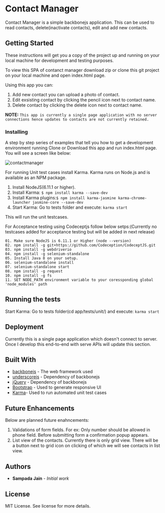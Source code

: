 # Contact Manager

Contact Manager is a simple backbonejs application. This can be used to read contacts, delete(inactivate contacts), edit and add new contacts.

## Getting Started

These instructions will get you a copy of the project up and running on your local machine for development and testing purposes.

To view this SPA of contanct manager download zip or clone this git project on your local machine and open index.html page.

Using this app you can:
1. Add new contact you can upload a photo of contact.
2. Edit exsisting contact by clicking the pencil icon next to contact name.
3. Delete contact by clicking the delete icon next to contact name.

**NOTE:** `This app is currently a single page application with no server connections hence updates to contacts are not currently retained.`

### Installing

A step by step series of examples that tell you how to get a development environment running
Clone or Download this app and run index.html page. You will see a screen like below:

![contactmanager](https://user-images.githubusercontent.com/12445384/42549503-237ec1ac-84ea-11e8-8909-29a0876c837d.png)

For running Unit test cases install Karma. Karma runs on Node.js and is available as an NPM package.

1. Install NodeJS(6.11.1 or higher).
2. Install Karma: ``$ npm install karma --save-dev``
3. Install Karma plugins:``$ npm install karma-jasmine karma-chrome-launcher jasmine-core --save-dev``
4. Start Karma: Go to tests folder and execute: ``karma start``

This will run the unit testcases.

For Acceptance testing using Codeceptjs follow below setps:(Currently no testcases added for acceptance testing but will be added in next release)

```
01. Make sure NodeJS is 6.11.1 or Higher (node --version)
02. npm install -g git+https://github.com/Codeception/CodeceptJS.git
03. npm install -g webdriverio
04. npm install -g selenium-standalone
05. Install Java 8 on your setup.
06. selenium-standalone install
07. selenium-standalone start
08. npm install -g request
10. npm install -g fs
11. SET NODE_PATH environment variable to your coressponding global 'node_modules' path
```


## Running the tests

Start Karma: Go to tests folder(cd app/tests/unit/) and execute: ``karma start``

## Deployment

Currently this is a single page application which doesn't connect to server. Once I develop this end-to-end with serve APIs will update this section.

## Built With

* [backbonejs](http://backbonejs.org/) - The web framework used
* [underscorejs](https://underscorejs.org/) - Dependency of backbonejs
* [jQuery](https://jquery.com/) - Dependency of backbonejs
* [Bootstrap](https://getbootstrap.com/) - Used to generate responsive UI
* [Karma](https://karma-runner.github.io/2.0/index.html)- Used to run automated unit test cases
 
## Future Enhancements
Below are planned future enahncements:

1. Validations of form fields. For ex: Only number should be allowed in phone field. Before submitting form a confirmation popup appears.
2. List view of the contacts. Currently there is only grid view. There will be a button next to grid icon on clicking of which we will see contacts in list view.

## Authors

* **Sampada Jain** - *Initial work*


## License

MIT License. See license for more details.


